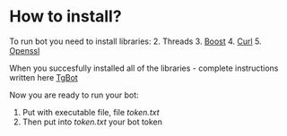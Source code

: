 # How to install?

To run bot you need to install libraries:
2. Threads
3. [Boost](https://www.boost.org)
4. [Curl](https://curl.se)
5. [Openssl](https://www.openssl.org)

When you succesfully installed all of the libraries - complete instructions written here [TgBot](https://github.com/reo7sp/tgbot-cpp)

Now you are ready to run your bot:
1. Put with executable file, file _token.txt_
2. Then put into _token.txt_ your bot token
